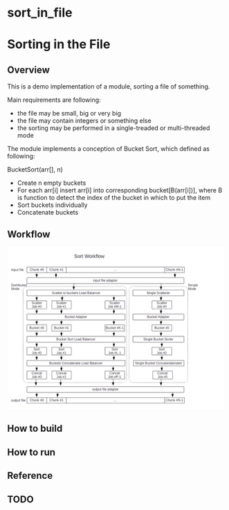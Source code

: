 # sort_in_file

Sorting in the File
===================

Overview
--------

This is a demo implementation of a module, sorting a file of something.

Main requirements are following:
* the file may be small, big or very big
* the file may contain integers or something else
* the sorting may be performed in a single-treaded or multi-threaded mode

The module implements a conception of Bucket Sort, which defined as following:

BucketSort(arr[], n)
* Create n empty buckets
* For each arr[i] insert arr[i] into corresponding bucket[B(arr[i])],
  where B is function to detect the index of the bucket
  in which to put the item
* Sort buckets individually
* Concatenate buckets

Workflow
--------
<img src="https://github.com/shulgaalexey/sort_in_file/blob/master/doc/sort_workflow.png" alt="Sort Workflow" style="width:500px"/>

How to build
-----------


How to run
----------


Reference
---------


TODO
----

